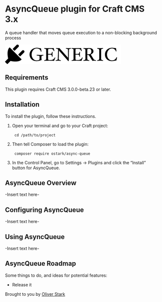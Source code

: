 # AsyncQueue plugin for Craft CMS 3.x

A queue handler that moves queue execution to a non-blocking background process

![Screenshot](resources/img/plugin-logo.png)

## Requirements

This plugin requires Craft CMS 3.0.0-beta.23 or later.

## Installation

To install the plugin, follow these instructions.

1. Open your terminal and go to your Craft project:

        cd /path/to/project

2. Then tell Composer to load the plugin:

        composer require ostark/async-queue

3. In the Control Panel, go to Settings → Plugins and click the “Install” button for AsyncQueue.

## AsyncQueue Overview

-Insert text here-

## Configuring AsyncQueue

-Insert text here-

## Using AsyncQueue

-Insert text here-

## AsyncQueue Roadmap

Some things to do, and ideas for potential features:

* Release it

Brought to you by [Oliver Stark](http://www.fortrabbit.com)
